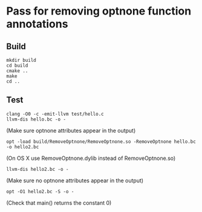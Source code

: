 # Pass for removing optnone function annotations

## Build
```
mkdir build
cd build
cmake ..
make
cd ..
```

## Test

```
clang -O0 -c -emit-llvm test/hello.c
llvm-dis hello.bc -o -
```

(Make sure optnone attributes appear in the output)

```
opt -load build/RemoveOptnone/RemoveOptnone.so -RemoveOptnone hello.bc -o hello2.bc
```

(On OS X use RemoveOptnone.dylib instead of RemoveOptnone.so)

```
llvm-dis hello2.bc -o -
```

(Make sure no optnone attributes appear in the output)

```
opt -O1 hello2.bc -S -o -
```

(Check that main() returns the constant 0)

